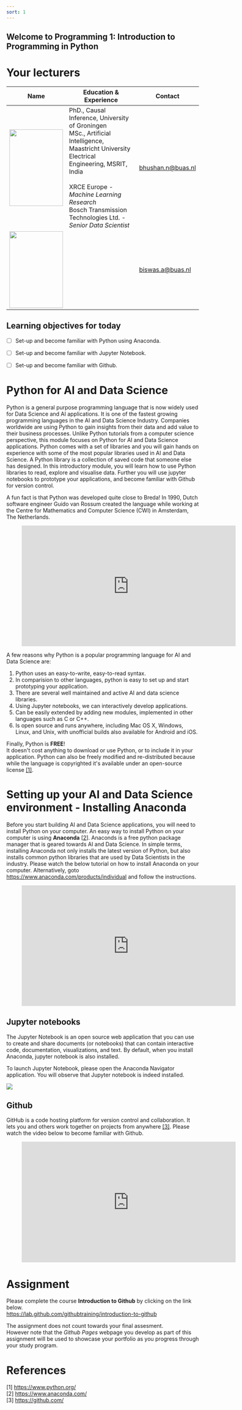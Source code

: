 ```yaml
---
sort: 1
---
```


## Welcome to Programming 1: Introduction to Programming in Python

# Your lecturers

Name  | Education & Experience  | Contact
---   | ----------------------  | ---
<img src="./assets/nitinFaceSmall.png" width="140" height="200" />|PhD., Causal Inference, University of Groningen​  <br> MSc., Artificial Intelligence, Maastricht University​ <br> Electrical Engineering, MSRIT, India <br> <br> XRCE Europe - *Machine Learning Research* <br> Bosch Transmission Technologies Ltd. - *Senior Data Scientist*|bhushan.n@buas.nl
<img src="/assets/abhi.png" width="140" height="200" /> | | biswas.a@buas.nl


## Learning objectives for today
- [ ] Set-up and become familiar with Python using Anaconda.
- [ ] Set-up and become familiar with Jupyter Notebook.
- [ ] Set-up and become familiar with Github.


# Python for AI and Data Science

Python is a general purpose programming language that is now widely used for Data Science and AI applications. It is one of the fastest growing programming languages in the AI and Data Science Industry. Companies worldwide are using Python to gain insights from their data and add value to their business processes. Unlike Python tutorials from a computer science perspective, this module focuses on Python for AI and Data Science applications. Python comes with a set of libraries and you will gain hands on experience with some of the most popular libraries used in AI and Data Science. A Python library is a collection of saved code that someone else has designed. In this introductory module, you will learn how to use Python libraries to read, explore and visualise data. Further you will use jupyter notebooks to prototype your applications, and become familiar with Github for version control.

A fun fact is that Python was developed quite close to Breda! In 1990, Dutch software engineer Guido van Rossum created the language while working at the Centre for Mathematics and Computer Science (CWI) in Amsterdam, The Netherlands.

<!-- blank line -->
<figure class="video_container">
<iframe width="560" height="315" src="https://www.youtube-nocookie.com/embed/7kn7NtlV6g0?controls=0" title="YouTube video player" frameborder="0" allow="accelerometer; autoplay; clipboard-write; encrypted-media; gyroscope; picture-in-picture" allowfullscreen></iframe>
</figure>
<!-- blank line -->

A few reasons why Python is a popular programming language for AI and Data Science are:
1. Python uses an easy-to-write, easy-to-read syntax.
2. In comparision to other languages, python is easy to set up and start prototyping your application.
3. There are several well maintained and active AI and data science libraries.
4. Using Jupyter notebooks, we can interactively develop applications.
5. Can be easily extended by adding new modules, implemented in other languages such as C or C++.
6. Is open source and runs anywhere, including Mac OS X, Windows, Linux, and Unix, with unofficial builds also available for Android and iOS.

Finally, Python is **FREE**!<br> It doesn't cost anything to download or use Python, or to include it in your application. Python can also be freely modified and re-distributed because while the language is copyrighted it's available under an open-source license [[1]](#1).


# Setting up your AI and Data Science environment - Installing Anaconda
Before you start building AI and Data Science applications, you will need to install Python on your computer.
An easy way to install Python on your computer is using **Anaconda** [[2](#2)]. Anaconds is a free python package manager that is geared towards AI and Data Science. In simple terms, installing Anaconda not only installs the latest version of Python, but also installs common python libraries that are used by Data Scientists in the industry. Please watch the below tutorial on how to install Anaconda on your computer. Alternatively, goto <https://www.anaconda.com/products/individual> and follow the instructions.

<!-- blank line -->
<figure class="video_container">
<iframe width="560" height="315" src="https://www.youtube-nocookie.com/embed/C4OPn58BLaU?controls=0" title="YouTube video player" frameborder="0" allow="accelerometer; autoplay; clipboard-write; encrypted-media; gyroscope; picture-in-picture" allowfullscreen></iframe>
</figure>
<!-- blank line -->

## Jupyter notebooks
The Jupyter Notebook is an open source web application that you can use to create and share documents (or notebooks) that can contain  interactive code, documentation, visualizations, and text. By default, when you install Anaconda, jupyter notebook is also installed.

To launch Jupyter Notebook, please open the Anaconda Navigator application. You will observe that Jupyter notebook is indeed installed.

<img src="/assets/anacondaNavigator.PNG" />

## Github
GitHub is a code hosting platform for version control and collaboration. It lets you and others work together on projects from anywhere [[3]](#3). Please watch the video below to become familiar with Github.


<!-- blank line -->
<figure class="video_container">
<iframe width="560" height="315" src="https://www.youtube-nocookie.com/embed/sz6zfrQpCQg?controls=0" title="YouTube video player" frameborder="0" allow="accelerometer; autoplay; clipboard-write; encrypted-media; gyroscope; picture-in-picture" allowfullscreen></iframe>
</figure>
<!-- blank line -->


# Assignment
Please complete the course **Introduction to Github** by clicking on the link below.<br>
<https://lab.github.com/githubtraining/introduction-to-github>

The assignment does not count towards your final assesment.<br>
However note that the *Github Pages* webpage you develop as part of this assignment will be used to showcase your portfolio as you progress through your study program.

# References
<a id="1">[1]</a>
<https://www.python.org/>
<br>
<a id="2">[2]</a>
<https://www.anaconda.com/>
<br>
<a id="3">[3]</a>
<https://github.com/>
